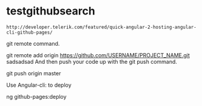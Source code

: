 # testgithubsearch

`http://developer.telerik.com/featured/quick-angular-2-hosting-angular-cli-github-pages/`

git remote command.

git remote add origin https://github.com/USERNAME/PROJECT_NAME.git
sadsadsad
And then push your code up with the git push command.

git push origin master


Use Angular-cli: to deploy

ng github-pages:deploy

